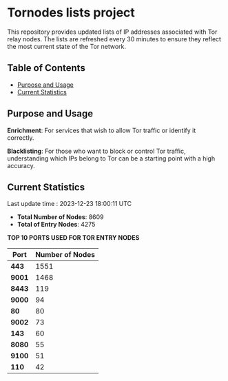# Tornodes lists project

This repository provides updated lists of IP addresses associated with Tor relay nodes. The lists are refreshed every 30 minutes to ensure they reflect the most current state of the Tor network.

## Table of Contents

- [Purpose and Usage](#purpose-and-usage)
- [Current Statistics](#current-statistics)


## Purpose and Usage

**Enrichment**: For services that wish to allow Tor traffic or identify it correctly.

**Blacklisting**: For those who want to block or control Tor traffic, understanding which IPs belong to Tor can be a starting point with a high accuracy.

## Current Statistics

Last update time : 2023-12-23 18:00:11 UTC

- **Total Number of Nodes**: 8609
- **Total of Entry Nodes**: 4275

**TOP 10 PORTS USED FOR TOR ENTRY NODES**

| **Port** | **Number of Nodes** |
|------|-----------------|
| **443**   | 1551  |
| **9001**   | 1468  |
| **8443**   | 119  |
| **9000**   | 94  |
| **80**   | 80  |
| **9002**   | 73  |
| **143**   | 60  |
| **8080**   | 55  |
| **9100**   | 51  |
| **110**   | 42  |

